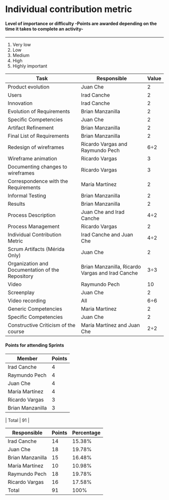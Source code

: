 # Individual contribution metric

#### Level of importance or difficulty -Points are awarded depending on the time it takes to complete an activity-
------
1. Very low
2. Low
3. Medium
4. High
5. Highly important

| Task | Responsible | Value|
| -------- | -------- | -------- |
| Product evolution | Juan Che | 2 |
| Users | Irad Canche | 2 |
| Innovation| Irad Canche | 2|
| Evolution of Requirements | Brian Manzanilla | 2 |
| Specific Competencies | Juan Che | 2 |
| Artifact Refinement | Brian Manzanilla | 2 |
| Final List of Requirements | Brian Manzanilla | 2|
| Redesign of wireframes | Ricardo Vargas and Raymundo Pech | 6÷2 |
| Wireframe animation | Ricardo Vargas| 3|
| Documenting changes to wireframes | Ricardo Vargas| 3|
| Correspondence with the Requirements | María Martínez| 2|
| Informal Testing | Brian Manzanilla | 2 |
| Results | Brian Manzanilla | 2 |
| Process Description | Juan Che and Irad Canche | 4÷2 |
| Process Management | Ricardo Vargas | 2 |
| Individual Contribution Metric | Irad Canche and Juan Che| 4÷2 |
| Scrum Artifacts (Mérida Only) | Juan Che| 2 |
| Organization and Documentation of the Repository | Brian Manzanilla, Ricardo Vargas and Irad Canche | 3÷3 |
| Video | Raymundo Pech | 10 |
| Screenplay | Juan Che | 2 |
| Video recording | All | 6÷6 |
| Generic Competencies| Maria Martinez | 2 |
| Specific Competencies | Juan Che | 2 |
| Constructive Criticism of the course | María Martínez and Juan Che | 2÷2 |

#### Points for attending Sprints

| Member| Points|
| -------- | -------- |
| Irad Canche| 4|
| Raymundo Pech|4|
| Juan Che |4|
| María Martínez|4|
| Ricardo Vargas|3|
| Brian Manzanilla|3|

| Total | 91 |


| Responsible | Points | Percentage |
| -------- | -------- | -------- |
| Irad Canche | 14 | 15.38% |
| Juan Che| 18 | 19.78% |
| Brian Manzanilla | 15| 16.48% |
| María Martínez | 10 | 10.98% |
| Raymundo Pech | 18 | 19.78% |
| Ricardo Vargas | 16 | 17.58% |
| Total | 91 | 100% |
